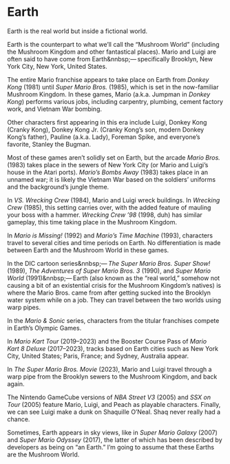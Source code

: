 # Earth

Earth is the real world but inside a fictional world.

Earth is the counterpart to what we’ll call the “Mushroom World” (including the Mushroom Kingdom and other fantastical places). Mario and Luigi are often said to have come from Earth&nnbsp;&mdash;&thinsp;specifically Brooklyn, New York City, New York, United States.

The entire Mario franchise appears to take place on Earth from _Donkey Kong_ (1981) until _Super Mario Bros._ (1985), which is set in the now-familiar Mushroom Kingdom. In these games, Mario (a.k.a. Jumpman in _Donkey Kong_) performs various jobs, including carpentry, plumbing, cement factory work, and Vietnam War bombing.

Other characters first appearing in this era include Luigi, Donkey Kong (Cranky Kong), Donkey Kong&nbsp;Jr. (Cranky Kong’s son, modern Donkey Kong’s father), Pauline (a.k.a. Lady), Foreman Spike, and everyone’s favorite, Stanley the Bugman.

Most of these games aren’t solidly set on Earth, but the arcade _Mario Bros._ (1983) takes place in the sewers of New York City (or Mario and Luigi’s house in the Atari ports). _Mario’s Bombs Away_ (1983) takes place in an unnamed war; it is likely the Vietnam War based on the soldiers’ uniforms and the background’s jungle theme. 

In _VS.&nbsp;Wrecking Crew_ (1984), Mario and Luigi wreck buildings. In _Wrecking Crew_ (1985), this setting carries over, with the added feature of mauling your boss with a hammer. _Wrecking Crew&nbsp;’98_ (1998,&nbsp;duh) has similar gameplay, this time taking place in the Mushroom Kingdom.

In _Mario is Missing!_ (1992) and _Mario’s Time Machine_ (1993), characters travel to several cities and time periods on Earth. No differentiation is made between Earth and the Mushroom World in these games.

In the DIC cartoon series&nnbsp;&mdash;&thinsp;_The Super Mario Bros. Super Show!_ (1989), _The Adventures of Super Mario Bros.&nbsp;3_ (1990), and _Super Mario World_ (1991)&nnbsp;&mdash;&thinsp;Earth (also known as the “real world,” somehow not causing a bit of an existential crisis for the Mushroom Kingdom’s natives) is where the Mario Bros. came from after getting sucked into the Brooklyn water system while on a job. They can travel between the two worlds using warp pipes.

In the _Mario&nbsp;& Sonic_ series, characters from the titular franchises compete in Earth’s Olympic Games.

In _Mario Kart Tour_ (2019–2023) and the Booster Course Pass of _Mario Kart&nbsp;8 Deluxe_ (2017–2023), tracks based on Earth cities such as New York City, United States; Paris, France; and Sydney, Australia appear.

In _The Super Mario Bros. Movie_ (2023), Mario and Luigi travel through a warp pipe from the Brooklyn sewers to the Mushroom Kingdom, and back again.

The Nintendo GameCube versions of _NBA Street&nbsp;V3_ (2005) and _SSX on Tour_ (2005) feature Mario, Luigi, and Peach as playable characters. Finally, we can see Luigi make a dunk on Shaquille O’Neal. Shaq never really had a chance.

Sometimes, Earth appears in sky views, like in _Super Mario Galaxy_ (2007) and _Super Mario Odyssey_ (2017), the latter of which has been described by developers as being on “an Earth.” I’m going to assume that these Earths are the Mushroom World.

